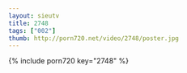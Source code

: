 ```yaml
--- 
layout: sieutv
title: 2748
tags: ["002"]
thumb: http://porn720.net/video/2748/poster.jpg
---
```

{% include porn720 key="2748" %} 

